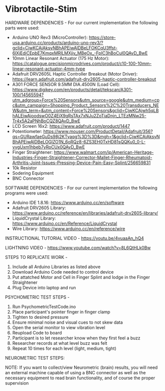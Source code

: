 # Vibrotactile-Stim

HARDWARE DEPENDENCIES - For our current implementation the following parts were used:

- Arduino UNO Rev3 (MicroController): https://store-usa.arduino.cc/products/arduino-uno-rev3/?gclid=CjwKCAiAksyNBhAPEiwAlDBeLFOKCqU3ffst-6lXjEdiCEpbE7KmqxMRILMXjiv_MBeOx_-FpIC3hBoCul0QAvD_BwE
- 10mm Linear Resonant Actuator (175 Hz Motor): https://catalogue.precisionmicrodrives.com/product/c10-100-10mm-linear-resonant-actuator-4mm-type
- Adafruit DRV2605L Haptic Controller Breakout (Motor Driver): https://learn.adafruit.com/adafruit-drv2605-haptic-controller-breakout
- A301 FORCE SENSOR 9.5MM DIA.4500N (Load Cell): https://www.digikey.com/en/products/detail/tekscan/A301-100/14565594?utm_adgroup=Force%20Sensors&utm_source=google&utm_medium=cpc&utm_campaign=Shopping_Product_Sensors%2C%20Transducers_NEW&utm_term=&utm_content=Force%20Sensors&gclid=CjwKCAjwh5qLBhALEiwAioodswO0Z4EjX9qRsTAx7xNJu2ZoTiaDnjn_LTEzMNw25-Tr4x5A2aPNhBoCQZ8QAvD_BwE
- LCD Screen 16x2: https://www.adafruit.com/product/1447
- Potentiometer: https://www.mouser.com/ProductDetail/Adafruit/356?qs=GURawfaeGuDs98j2KTyaqg%3D%3D&mgh=1&gclid=CjwKCAiAksyNBhAPEiwAlDBeLOGlZO1N_6oRQz8-6ZS3EH0TxHD81sQQKu0_0-L-vvgUxm1hbeb7yRoCUx0QAvD_BwE
- Finger Straightener: https://www.walmart.com/ip/American-Heritage-Industries-Finger-Straightener-Corrector-Mallet-Finger-Rheumatoid-Arthritis-Joint-Issues-Pressing-Device-Pain-Easy-Splint/256659831
- 10k Resistor
- Sodering Equipment
- BNC Connector

SOFTWARE DEPENDENCIES - For our current implementation the following programs were used:

- Arduino IDE 1.8.16: https://www.arduino.cc/en/software
- Adafruit DRV2605 Library: https://www.arduino.cc/reference/en/libraries/adafruit-drv2605-library/
- LiquidCrystal Library: https://www.arduino.cc/en/Reference/LiquidCrystal
- Wire Library: https://www.arduino.cc/en/reference/wire

INSTRUCTIONAL TUTORIAL VIDEO - https://youtu.be/4vuaaAn_hQ4

LIGHTNING VIDEO - https://www.youtube.com/watch?v=8L6QtHLk0Bw

STEPS TO REPLICATE WORK -

1. Include all Arduino Libraries as listed above
2. Download Arduino Code needed to control device
3. Put attatched Motor and Cell in Finger Splint and lodge in the Finger Straightener
4. Plug Device into laptop and run

PSYCHOMETRIC TEST STEPS -

1. Run PsychometricTestCode.ino
2. Place participant's pointer finger in finger clamp
3. Tighten to desired pressure
4. Ensure minimal noise and visual cues to not skew data
5. Open the serial monitor to view vibration level
6. Reupload Code to board
7. Participant is to let researcher know when they first feel a buzz
8. Researcher records at what level buzz was felt
9. Repeat 10 times for each level (light, medium, tight)

NEUROMETRIC TEST STEPS:

NOTE: If you want to collect/view Neurometric (brain) results, you will need an external machine capable of using a BNC connector as well as the necessary equipment to read brain functionality, and of course the proper supervision
